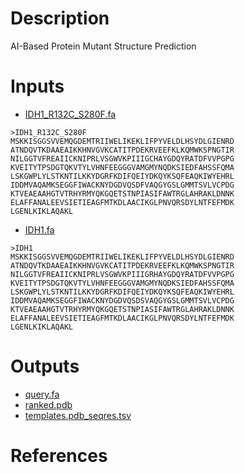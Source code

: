 # Description

AI-Based Protein Mutant Structure Prediction

# Inputs

- [IDH1_R132C_S280F.fa](https://openapi.ad3.io/media/apps/mutant/examples/input/IDH1_R132C_S280F.fa)

```
>IDH1_R132C_S280F
MSKKISGGSVVEMQGDEMTRIIWELIKEKLIFPYVELDLHSYDLGIENRD
ATNDQVTKDAAEAIKKHNVGVKCATITPDEKRVEEFKLKQMWKSPNGTIR
NILGGTVFREAIICKNIPRLVSGWVKPIIIGCHAYGDQYRATDFVVPGPG
KVEITYTPSDGTQKVTYLVHNFEEGGGVAMGMYNQDKSIEDFAHSSFQMA
LSKGWPLYLSTKNTILKKYDGRFKDIFQEIYDKQYKSQFEAQKIWYEHRL
IDDMVAQAMKSEGGFIWACKNYDGDVQSDFVAQGYGSLGMMTSVLVCPDG
KTVEAEAAHGTVTRHYRMYQKGQETSTNPIASIFAWTRGLAHRAKLDNNK
ELAFFANALEEVSIETIEAGFMTKDLAACIKGLPNVQRSDYLNTFEFMDK
LGENLKIKLAQAKL
```

- [IDH1.fa](https://openapi.ad3.io/media/apps/mutant/examples/input/IDH1.fa)

```
>IDH1
MSKKISGGSVVEMQGDEMTRIIWELIKEKLIFPYVELDLHSYDLGIENRD
ATNDQVTKDAAEAIKKHNVGVKCATITPDEKRVEEFKLKQMWKSPNGTIR
NILGGTVFREAIICKNIPRLVSGWVKPIIIGRHAYGDQYRATDFVVPGPG
KVEITYTPSDGTQKVTYLVHNFEEGGGVAMGMYNQDKSIEDFAHSSFQMA
LSKGWPLYLSTKNTILKKYDGRFKDIFQEIYDKQYKSQFEAQKIWYEHRL
IDDMVAQAMKSEGGFIWACKNYDGDVQSDSVAQGYGSLGMMTSVLVCPDG
KTVEAEAAHGTVTRHYRMYQKGQETSTNPIASIFAWTRGLAHRAKLDNNK
ELAFFANALEEVSIETIEAGFMTKDLAACIKGLPNVQRSDYLNTFEFMDK
LGENLKIKLAQAKL
```

# Outputs

- [query.fa](https://openapi.ad3.io/media/apps/mutant/examples/output/query.fa)
- [ranked.pdb](https://openapi.ad3.io/media/apps/mutant/examples/output/ranked_5.pdb)
- [templates.pdb_seqres.tsv](https://openapi.ad3.io/media/apps/mutant/examples/output/templates.pdb_seqres.tsv)

# References
